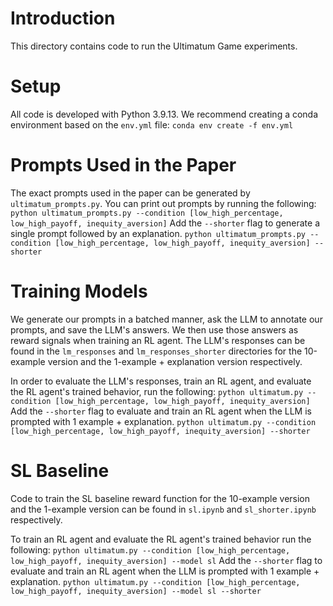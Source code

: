 # Introduction
This directory contains code to run the Ultimatum Game experiments. 

# Setup
All code is developed with Python 3.9.13. We recommend creating a conda environment based on the `env.yml` file:
```conda env create -f env.yml```

# Prompts Used in the Paper
The exact prompts used in the paper can be generated by `ultimatum_prompts.py`. You can print out prompts by running the following:
```python ultimatum_prompts.py --condition [low_high_percentage, low_high_payoff, inequity_aversion]```
Add the `--shorter` flag to generate a single prompt followed by an explanation. 
```python ultimatum_prompts.py --condition [low_high_percentage, low_high_payoff, inequity_aversion] --shorter```

# Training Models
We generate our prompts in a batched manner, ask the LLM to annotate our prompts, and save the LLM's answers. We then use those answers as reward signals when training an RL agent. The LLM's responses can be found in the `lm_responses` and `lm_responses_shorter` directories for the 10-example version and the 1-example + explanation version respectively. 

In order to evaluate the LLM's responses, train an RL agent, and evaluate the RL agent's trained behavior, run the following:
```python ultimatum.py --condition [low_high_percentage, low_high_payoff, inequity_aversion]```
Add the `--shorter` flag to evaluate and train an RL agent when the LLM is prompted with 1 example + explanation. 
```python ultimatum.py --condition [low_high_percentage, low_high_payoff, inequity_aversion] --shorter```

# SL Baseline
Code to train the SL baseline reward function for the 10-example version and the 1-example version can be found in `sl.ipynb` and `sl_shorter.ipynb` respectively.

To train an RL agent and evaluate the RL agent's trained behavior run the following:
```python ultimatum.py --condition [low_high_percentage, low_high_payoff, inequity_aversion] --model sl```
Add the `--shorter` flag to evaluate and train an RL agent when the LLM is prompted with 1 example + explanation. 
```python ultimatum.py --condition [low_high_percentage, low_high_payoff, inequity_aversion] --model sl --shorter```
